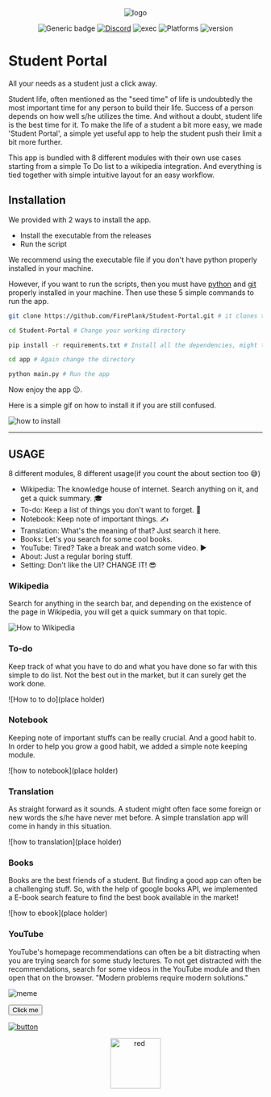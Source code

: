 <div align="center"> <img src="http://res.cloudinary.com/muhimen/image/upload/v1604122377/student_portal_logo.png" alt="logo"> 
  
![Generic badge](https://img.shields.io/badge/CodeJam-Timathon-orange.svg) [![Discord](https://img.shields.io/discord/713785142597910549?label=Discord)](https://discord.com/invite/K2Cf6ma) ![exec](https://img.shields.io/badge/Executable-Windows%20%7C%20Linux-green.png) ![Platforms](https://img.shields.io/badge/Platforms-Windows%20%7C%20Mac%20%7C%20Linux-blue.png) ![version](https://img.shields.io/badge/Python%20Version-Python%203-blue.png)

</div>


# Student Portal

All your needs as a student just a click away.

Student life, often mentioned as the "seed time" of life is undoubtedly the most important time for any person to build their life. Success of a person depends on how well s/he utilizes the time. And without a doubt, student life is the best time for it. To make the life of a student a bit more easy, we made 'Student Portal', a simple yet useful app to help the student push their limit a bit more further. 

This app is bundled with 8 different modules with their own use cases starting from a simple To Do list to a wikipedia integration. And everything is tied together with simple intuitive layout for an easy workflow. 

## Installation

We provided with 2 ways to install the app. 

- Install the executable from the releases
- Run the script

We recommend using the executable file if you don't have python properly installed in your machine.

However, if you want to run the scripts, then you must have [python](https://www.python.org/downloads/) and [git](https://git-scm.com/downloads) properly installed in your machine. Then use these 5 simple commands to run the app.

```bash
git clone https://github.com/FirePlank/Student-Portal.git # it clones the repository in your machine

cd Student-Portal # Change your working directory

pip install -r requirements.txt # Install all the dependencies, might take time depending on your internet speed

cd app # Again change the directory

python main.py # Run the app
```

Now enjoy the app 😉. 

Here is a simple gif on how to install it if you are still confused. 

![how to install](http://res.cloudinary.com/muhimen/image/upload/v1604124914/sp_how_to_install.gif)

***

## USAGE

8 different modules, 8 different usage(if you count the about section too 😅)

- Wikipedia: The knowledge house of internet. Search anything on it, and get a quick summary. 🎓
- To-do: Keep a list of things you don't want to forget. 📝
- Notebook: Keep note of important things. ✍
- Translation: What's the meaning of that? Just search it here. 
- Books: Let's you search for some cool books. 
- YouTube: Tired? Take a break and watch some video. ▶
- About: Just a regular boring stuff.
- Setting: Don't like the UI? CHANGE IT! 😎

### Wikipedia
Search for anything in the search bar, and depending on the existence of the page in Wikipedia, you will get a quick summary on that topic.

![How to Wikipedia](https://res.cloudinary.com/muhimen/image/upload/v1604174574/sp_how_to_wiki.gif)

### To-do
Keep track of what you have to do and what you have done so far with this simple to do list. Not the best out in the market, but it can surely get the work done.

![How to to do](place holder)

### Notebook
Keeping note of important stuffs can be really crucial. And a good habit to. In order to help you grow a good habit, we added a simple note keeping module.

![how to notebook](place holder)

### Translation
As straight forward as it sounds. A student might often face some foreign or new words the s/he have never met before. A simple translation app will come in handy in this situation.

![how to translation](place holder)

### Books
Books are the best friends of a student. But finding a good app can often be a challenging stuff. So, with the help of google books API, we implemented a E-book search feature to find the best book available in the market!

![how to ebook](place holder)

### YouTube
YouTube's homepage recommendations can often be a bit distracting when you are trying search for some study lectures. To not get distracted with the recommendations, search for some videos in the YouTube module and then open that on the browser. "Modern problems require modern solutions."

![meme](https://en.meming.world/images/en/thumb/4/4a/Modern_Problems_Require_Modern_Solutions.jpg/300px-Modern_Problems_Require_Modern_Solutions.jpg)

<button name="button" onclick="http://www.google.com">Click me</button>

[![button](https://www.flaticon.com/svg/static/icons/svg/3325/3325082.svg)](https://mattermost.com)
<div align="center">
<a href="www.google.com"> <img src="https://www.flaticon.com/svg/static/icons/svg/3325/3325082.svg" height=100 width=100 alt="red" style="align:center"> </a>
</div>

